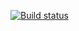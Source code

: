 [![Build status](https://ci.appveyor.com/api/projects/status/corr2ycvyw51ftwn?svg=true)](https://ci.appveyor.com/project/viktoria23012007/projectjavapatterns2-8tljc)
